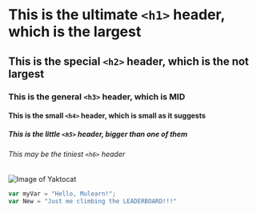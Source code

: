 # This is the ultimate `<h1>` header, which is the largest
## This is the special `<h2>` header, which is the not largest
### This is the general `<h3>` header, which is MID
#### This is the small `<h4>` header, which is small as it suggests
##### This is the little `<h5>` header, bigger than one of them
###### This may be the tiniest `<h6>` header

![Image of Yaktocat](https://octodex.github.com/images/yaktocat.png)

``` javascript
var myVar = "Hello, Mulearn!";
var New = "Just me climbing the LEADERBOARD!!!"
```
